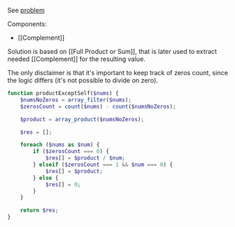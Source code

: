 See [problem](https://leetcode.com/problems/product-of-array-except-self/description/?envType=study-plan-v2&envId=leetcode-75)

Components:
- [[Complement]]

Solution is based on [[Full Product or Sum]], that is later used to extract needed [[Complement]] for the resulting value.

The only disclaimer is that it's important to keep track of zeros count, since the logic differs (it's not possible to divide on zero).

```php
function productExceptSelf($nums) {
    $numsNoZeros = array_filter($nums);
    $zerosCount = count($nums) - count($numsNoZeros);

    $product = array_product($numsNoZeros);

    $res = [];

    foreach ($nums as $num) {
        if ($zerosCount === 0) {
            $res[] = $product / $num;
        } elseif ($zerosCount === 1 && $num === 0) {
            $res[] = $product;
        } else {
            $res[] = 0;
        }
    }

    return $res;
}
```

